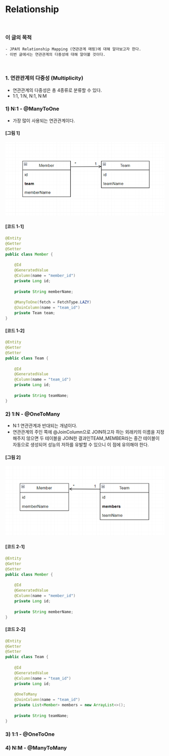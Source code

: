 # Relationship
<br/>

### 이 글의 목적
```plaintext
- JPA의 Relationship Mapping (연관관계 매핑)에 대해 알아보고자 한다.
- 이번 글에서는 연관관계의 다중성에 대해 알아볼 것이다.
```
<br/>

### 1. 연관관계의 다중성 (Multiplicity)
- 연관관계의 다중성은 총 4종류로 분류할 수 있다.
- 1:1, 1:N, N:1, N:M
### 1) N:1 - @ManyToOne
- 가장 많이 사용되는 연관관계이다.
#### [그림 1]
![IMAGE](../../../images/tableRelationship0005.png)
#### [코드 1-1]
```java
@Entity
@Getter
@Setter
public class Member {

    @Id
    @GeneratedValue
    @Column(name = "member_id")
    private Long id;

    private String memberName;

    @ManyToOne(fetch = FetchType.LAZY)
    @JoinColumn(name = "team_id")
    private Team team;
}
```
#### [코드 1-2]
```java
@Entity
@Getter
@Setter
public class Team {

    @Id
    @GeneratedValue
    @Column(name = "team_id")
    private Long id;

    private String teamName;
}
```
### 2) 1:N - @OneToMany
- N:1 연관관계과 반대되는 개념이다.
- 연관관계의 주인 쪽에 @JoinColumn으로 JOIN하고자 하는 외래키의 이름을 지정해주지 않으면 두 테이블을 JOIN한 결과인TEAM_MEMBER라는 중간 테이블이 자동으로 생성되어 성능의 저하를 유발할 수 있으니 이 점에 유의해야 한다.
#### [그림 2]
![IMAGE](../../../images/tableRelationship0006.png)
#### [코드 2-1]
```java
@Entity
@Getter
@Setter
public class Member {

    @Id
    @GeneratedValue
    @Column(name = "member_id")
    private Long id;

    private String memberName;
}
```
#### [코드 2-2]
```java
@Entity
@Getter
@Setter
public class Team {

    @Id
    @GeneratedValue
    @Column(name = "team_id")
    private Long id;

    @OneToMany
    @JoinColumn(name = "team_id")
    private List<Member> members = new ArrayList<>();

    private String teamName;
}
```
### 3) 1:1 - @OneToOne

### 4) N:M - @ManyToMany

